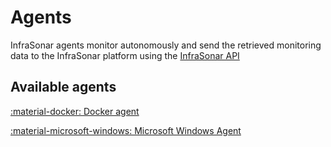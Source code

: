 # Agents

InfraSonar agents monitor autonomously and send the retrieved monitoring data to the InfraSonar platform using the [InfraSonar API](../../../api/data/insert-data.md)

## Available agents

[:material-docker: Docker agent](docker.md)
  
[:material-microsoft-windows: Microsoft Windows Agent](windows.md)
